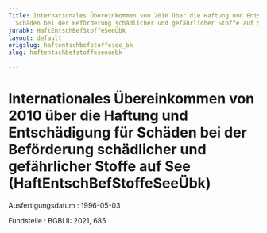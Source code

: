 ```yaml
---
Title: Internationales Übereinkommen von 2010 über die Haftung und Entschädigung für
  Schäden bei der Beförderung schädlicher und gefährlicher Stoffe auf See
jurabk: HaftEntschBefStoffeSeeÜbk
layout: default
origslug: haftentschbefstoffesee_bk
slug: haftentschbefstoffeseeuebk

---
```


# Internationales Übereinkommen von 2010 über die Haftung und Entschädigung für Schäden bei der Beförderung schädlicher und gefährlicher Stoffe auf See (HaftEntschBefStoffeSeeÜbk)

Ausfertigungsdatum
:   1996-05-03

Fundstelle
:   BGBl II: 2021, 685

